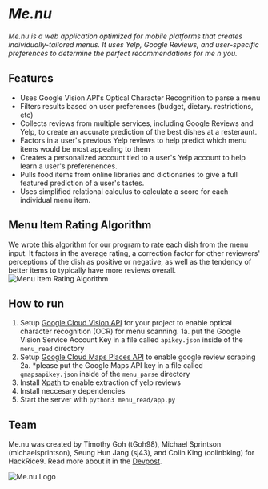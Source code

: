 # *Me.nu*

*Me.nu is a web application optimized for mobile platforms that creates individually-tailored menus. It uses
 Yelp, Google Reviews, and user-specific preferences to determine the perfect recommendations for me n you.* 
 
## Features
* Uses Google Vision API's Optical Character Recognition to parse a menu
* Filters results based on user preferences (budget, dietary. restrictions, etc)
* Collects reviews from multiple services, including Google Reviews and Yelp, to create an accurate prediction of the best dishes at a resteraunt.
* Factors in a user's previous Yelp reviews to help predict which menu items would be most appealing to them
* Creates a personalized account tied to a user's Yelp account to help learn a user's preferenences.
* Pulls food items from online libraries and dictionaries to give a full featured prediction of a user's tastes.
* Uses simplified relational calculus to calculate a score for each individual menu item.

## Menu Item Rating Algorithm 
We wrote this algorithm for our program to rate each dish from the menu input. It factors in the average rating, a correction factor for other reviewers' perceptions of the dish as positive or negative, as well as the tendency of better items to typically have more reviews overall. 
![Menu Item Rating Algorithm](https://github.com/michaelsprintson/me.nu/blob/master/hr9%20equation.PNG)

## How to run
1. Setup [Google Cloud Vision API](https://cloud.google.com/vision/docs/before-you-begin) for your project to enable optical character recognition (OCR) for menu scanning.
    1a. put the Google Vision Service Account Key in a file called <code>apikey.json</code> inside of the <code>menu_read</code> directory 
2. Setup [Google Cloud Maps Places API](https://developers.google.com/places/web-service/intro) to enable google review scraping
   2a. *please put the Google Maps API key in a file called <code>gmapsapikey.json</code> inside of the <code>menu_parse</code> directory
3. Install [Xpath](https://docs.scrapy.org/en/xpath-tutorial/topics/xpath-tutorial.html) to enable extraction of yelp reviews
4. Install neccesary dependencies
5. Start the server with ```python3 menu_read/app.py```

## Team
Me.nu was created by Timothy Goh (tGoh98), Michael Sprintson (michaelsprintson), Seung Hun Jang (sj43), and Colin King (colinbking) for HackRice9. Read more about it in the [Devpost](https://devpost.com/software/me-nu).

![Me.nu Logo](https://github.com/michaelsprintson/me.nu/blob/tim/menu_read/static/images/menuLogo.png)
